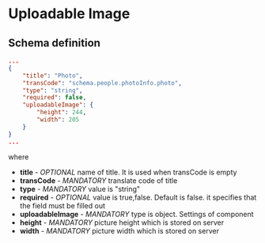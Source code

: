 # Uploadable Image

## Schema definition
```json
...
{
	"title": "Photo",
	"transCode": "schema.people.photoInfo.photo",
	"type": "string",
	"required": false,
	"uploadableImage": {
		"height": 244,
		"width": 205
	}
}
...
```

where
* **title** - *OPTIONAL* name of title. It is used when transCode is empty 
* **transCode** - *MANDATORY* translate code of title
* **type** - *MANDATORY* value is "string"
* **required** - *OPTIONAL* value is true,false. Default is false. it specifies that the field must be filled out
* **uploadableImage** - *MANDATORY* type is object. Settings of component
 * **height** - *MANDATORY* picture height which is stored on server
 * **width** - *MANDATORY* picture width which is stored on server